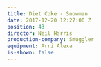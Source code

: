 ```yaml
---
title: Diet Coke - Snowman
date: 2017-12-20 12:27:00 Z
position: 43
director: Neil Harris
production-company: Smuggler
equipment: Arri Alexa
is-shown: false
---
```


